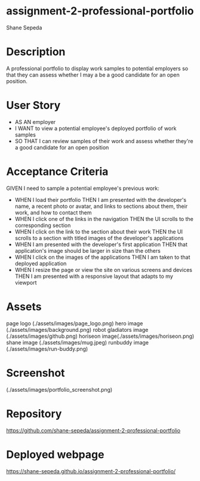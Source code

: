 # assignment-2-professional-portfolio
Shane Sepeda
# Description
A professional portfolio to display work samples to potential employers so that they can assess whether I may a be a good candidate for an open position.
# User Story
- AS AN employer
- I WANT to view a potential employee's deployed portfolio of work samples
- SO THAT I can review samples of their work and assess whether they're a good candidate for an open position

# Acceptance Criteria
GIVEN I need to sample a potential employee's previous work:

- WHEN I load their portfolio
THEN I am presented with the developer's name, a recent photo or avatar, and links to sections about them, their work, and how to contact them
- WHEN I click one of the links in the navigation
THEN the UI scrolls to the corresponding section
- WHEN I click on the link to the section about their work
THEN the UI scrolls to a section with titled images of the developer's applications
- WHEN I am presented with the developer's first application
THEN that application's image should be larger in size than the others
- WHEN I click on the images of the applications
THEN I am taken to that deployed application
- WHEN I resize the page or view the site on various screens and devices
THEN I am presented with a responsive layout that adapts to my viewport

# Assets
page logo (./assets/images/page_logo.png)
hero image (./assets/images/background.png)
robot gladiators image (./assets/images/github.png)
horiseon image(./assets/images/horiseon.png)
shane image (./assets/images/mug.jpeg)
runbuddy image (./assets/images/run-buddy.png)

# Screenshot
(./assets/images/portfolio_screenshot.png)

# Repository
https://github.com/shane-sepeda/assignment-2-professional-portfolio

# Deployed webpage
https://shane-sepeda.github.io/assignment-2-professional-portfolio/

